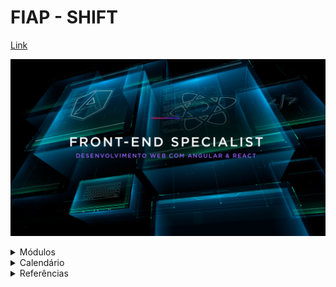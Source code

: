 # FIAP - SHIFT

[Link](https://www.fiap.com.br/shift/curso/tecnologia/front-end-specialist-desenvolvimento-web-com-angular-e-react)

![Front-end Specialist](https://github.com/marcelobarbieri/fiap_frontendspecialist/blob/main/assets/frontendspecialist.png)

<details><summary>Módulos</summary>
<p>
  
- [JavaScript: Lógica de Programação (Primeiros Passos)](./logica-de-programacao/)

- Prototipação: UX, UI, FIGMA & SEO

- [Front: Programação (HTML, CSS, SASS & Bootstrap)](./front-html/)

- Advanced Frameworks: React

- Advanced Frameworks: Angular

</p>
</details>

<details><summary>Calendário</summary>

> janeiro/2022

- [x] 26 qua
- [x] 27 qui
- [x] 31 seg

> fevereiro/2022

- [x] 02 qua
- [x] 03 qui
- [x] 07 seg
- [x] 09 qua
- [x] 10 qui
- [x] 14 seg
- [x] 16 qua
- [x] 17 qui
- [x] 21 seg
- [x] 23 qua
- [x] 24 qui

> março/2022

- [x] 03 qui
- [x] 07 seg
- [x] 09 qua
- [x] 10 qui
- [x] 14 seg
- [x] 16 qua
- [ ] 21 seg
- [ ] 23 qua
- [ ] 28 seg
- [ ] 30 qua

> abril/2022

- [ ] 04 seg
- [ ] 06 qua
- [ ] 07 qui
- [ ] 11 seg
- [ ] 13 qua
- [ ] 14 qui
- [ ] 18 seg
- [ ] 20 qua
- [ ] 25 seg
- [ ] 27 qua
- [ ] 28 qui

> maio/2022

- [ ] 02 seg
- [ ] 04 qua
- [ ] 05 qui
- [ ] 09 seg
- [ ] 11 qua

</details>

<details><summary>Referências</summary>
<p>
  
- [MDN Web Docs](https://developer.mozilla.org/pt-BR/docs/Web/JavaScript)
  
- [W3Schools](https://www.w3schools.com/js/default.asp)

</p>
</details>
